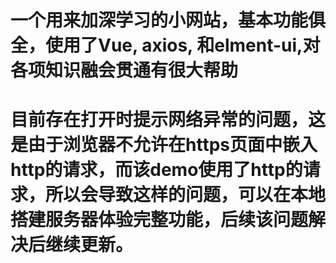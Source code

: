 # 一个用来加深学习的小网站，基本功能俱全，使用了Vue, axios, 和elment-ui,对各项知识融会贯通有很大帮助
# 目前存在打开时提示网络异常的问题，这是由于浏览器不允许在https页面中嵌入http的请求，而该demo使用了http的请求，所以会导致这样的问题，可以在本地搭建服务器体验完整功能，后续该问题解决后继续更新。
